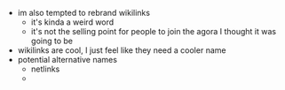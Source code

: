 - im also tempted to rebrand wikilinks
	- it's kinda a weird word
	- it's not the selling point for people to join the agora I thought it was going to be
- wikilinks are cool, I just feel like they need a cooler name
- potential alternative names
	- netlinks
	- 